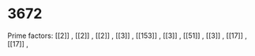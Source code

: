 # 3672

Prime factors: [[2]] , [[2]] , [[2]] , [[3]] , [[153]] , [[3]] , [[51]] , [[3]] , [[17]] , [[17]] , 